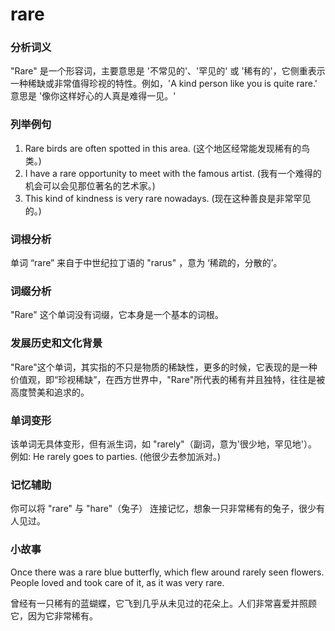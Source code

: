 # rare

### 分析词义

  

"Rare" 是一个形容词，主要意思是 '不常见的'、'罕见的' 或 '稀有的'，它侧重表示一种稀缺或非常值得珍视的特性。例如，'A kind person like you is quite rare.' 意思是 '像你这样好心的人真是难得一见。'

  

### 列举例句

  

1.  Rare birds are often spotted in this area. (这个地区经常能发现稀有的鸟类。)
2.  I have a rare opportunity to meet with the famous artist. (我有一个难得的机会可以会见那位著名的艺术家。)
3.  This kind of kindness is very rare nowadays. (现在这种善良是非常罕见的。)

  

### 词根分析

  

单词 “rare” 来自于中世纪拉丁语的 "rarus" ，意为 ‘稀疏的，分散的’。

  

### 词缀分析

  

"Rare" 这个单词没有词缀，它本身是一个基本的词根。

  

### 发展历史和文化背景

  

"Rare"这个单词，其实指的不只是物质的稀缺性，更多的时候，它表现的是一种价值观，即“珍视稀缺”，在西方世界中，"Rare"所代表的稀有并且独特，往往是被高度赞美和追求的。

  

### 单词变形

  

该单词无具体变形，但有派生词，如 "rarely"（副词，意为'很少地，罕见地'）。例如: He rarely goes to parties. (他很少去参加派对。)

  

### 记忆辅助

  

你可以将 "rare" 与 "hare"（兔子） 连接记忆，想象一只非常稀有的兔子，很少有人见过。

  

### 小故事

  

Once there was a rare blue butterfly, which flew around rarely seen flowers. People loved and took care of it, as it was very rare.

  

曾经有一只稀有的蓝蝴蝶，它飞到几乎从未见过的花朵上。人们非常喜爱并照顾它，因为它非常稀有。
